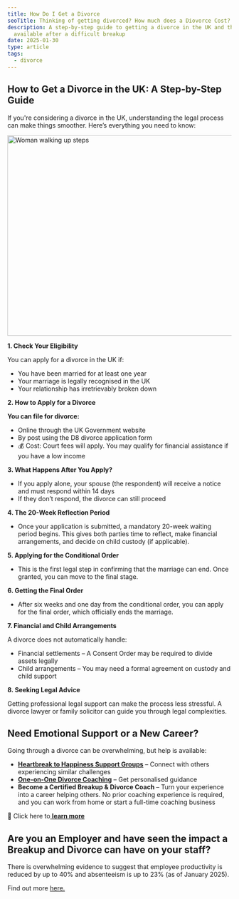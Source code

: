```yaml
---
title: How Do I Get a Divorce
seoTitle: Thinking of getting divorced? How much does a Diovorce Cost?
description: A step-by-step guide to getting a divorce in the UK and the support
  available after a difficult breakup
date: 2025-01-30
type: article
tags:
  - divorce
---
```

## **How to Get a Divorce in the UK: A Step-by-Step Guide**

If you're considering a divorce in the UK, understanding the legal process can make things smoother. Here’s everything you need to know:

<img src="/static/img/pexels-chuchuphinh-1057103.avif" alt="Woman walking up steps" title="Woman walking up steps" class="Right" width="600px" height="450px" loading="lazy"/>

**1. Check Your Eligibility**

You can apply for a divorce in the UK if:

* You have been married for at least one year
* Your marriage is legally recognised in the UK
* Your relationship has irretrievably broken down

**2. How to Apply for a Divorce**

**You can file for divorce:**

* Online through the UK Government website
* By post using the D8 divorce application form
* 💰 Cost: Court fees will apply. You may qualify for financial assistance if you have a low income

**3. What Happens After You Apply?**

* If you apply alone, your spouse (the respondent) will receive a notice and must respond within 14 days
* If they don’t respond, the divorce can still proceed

**4. The 20-Week Reflection Period**

* Once your application is submitted, a mandatory 20-week waiting period begins. This gives both parties time to reflect, make financial arrangements, and decide on child custody (if applicable).

**5. Applying for the Conditional Order**

* This is the first legal step in confirming that the marriage can end. Once granted, you can move to the final stage.

**6. Getting the Final Order**

* After six weeks and one day from the conditional order, you can apply for the final order, which officially ends the marriage.

**7. Financial and Child Arrangements**

A divorce does not automatically handle:

* Financial settlements – A Consent Order may be required to divide assets legally
* Child arrangements – You may need a formal agreement on custody and child support

**8. Seeking Legal Advice**

Getting professional legal support can make the process less stressful. A divorce lawyer or family solicitor can guide you through legal complexities.

## **Need Emotional Support or a New Career?**

Going through a divorce can be overwhelming, but help is available:

* **[Heartbreak to Happiness Support Groups](https://divorce-coaching.com/breakup-support-groups/)** – Connect with others experiencing similar challenges
* **[One-on-One Divorce Coaching](https://divorce-coaching.com/breakup-support-groups/)** – Get personalised guidance
* **Become a Certified Breakup & Divorce Coach** – Turn your experience into a career helping others. No prior coaching experience is required, and you can work from home or start a full-time coaching business

🔗 Click here to[ **learn more**](https://divorce-coaching.com/becoming-a-certified-divorce-coach/)

## **Are you an Employer and have seen the impact a Breakup and Divorce can have on your staff?**

There is overwhelming evidence to suggest that employee productivity is reduced by up to 40% and absenteeism is up to 23% (as of January 2025).

Find out more [here.](https://divorce-coaching.com/support-for-businesses/)
